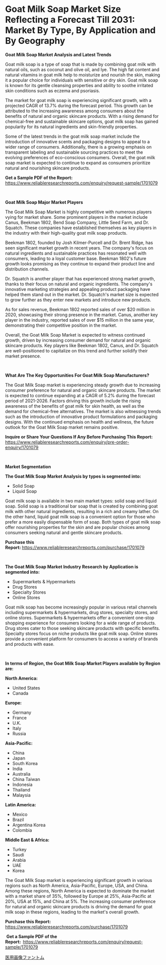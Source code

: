 <p><h1>Goat Milk Soap Market Size Reflecting a Forecast Till 2031: Market By Type, By Application and By Geography</h1></p><p><strong>Goat Milk Soap Market Analysis and Latest Trends</strong></p>
<p><p>Goat milk soap is a type of soap that is made by combining goat milk with natural oils, such as coconut and olive oil, and lye. The high fat content and natural vitamins in goat milk help to moisturize and nourish the skin, making it a popular choice for individuals with sensitive or dry skin. Goat milk soap is known for its gentle cleansing properties and ability to soothe irritated skin conditions such as eczema and psoriasis.</p><p>The market for goat milk soap is experiencing significant growth, with a projected CAGR of 13.7% during the forecast period. This growth can be attributed to the increasing awareness among consumers about the benefits of natural and organic skincare products. With a rising demand for chemical-free and sustainable skincare options, goat milk soap has gained popularity for its natural ingredients and skin-friendly properties.</p><p>Some of the latest trends in the goat milk soap market include the introduction of innovative scents and packaging designs to appeal to a wider range of consumers. Additionally, there is a growing emphasis on transparent labeling and sustainable sourcing practices to meet the evolving preferences of eco-conscious consumers. Overall, the goat milk soap market is expected to continue to expand as consumers prioritize natural and nourishing skincare products.</p></p>
<p><strong>Get a Sample PDF of the Report:&nbsp;</strong> <a href="https://www.reliableresearchreports.com/enquiry/request-sample/1701079">https://www.reliableresearchreports.com/enquiry/request-sample/1701079</a></p>
<p>&nbsp;</p>
<p><strong>Goat Milk Soap Major Market Players</strong></p>
<p><p>The Goat Milk Soap Market is highly competitive with numerous players vying for market share. Some prominent players in the market include Canus, Beekman 1802, Bend Soap Company, Little Seed Farm, and Dr. Squatch. These companies have established themselves as key players in the industry with their high-quality goat milk soap products.</p><p>Beekman 1802, founded by Josh Kilmer-Purcell and Dr. Brent Ridge, has seen significant market growth in recent years. The company's focus on natural ingredients and sustainable practices has resonated well with consumers, leading to a loyal customer base. Beekman 1802's future growth looks promising as they continue to expand their product line and distribution channels.</p><p>Dr. Squatch is another player that has experienced strong market growth, thanks to their focus on natural and organic ingredients. The company's innovative marketing strategies and appealing product packaging have helped them stand out in the market. Dr. Squatch's market size is expected to grow further as they enter new markets and introduce new products.</p><p>As for sales revenue, Beekman 1802 reported sales of over $20 million in 2020, showcasing their strong presence in the market. Canus, another key player in the industry, reported sales of over $15 million in the same year, demonstrating their competitive position in the market.</p><p>Overall, the Goat Milk Soap Market is expected to witness continued growth, driven by increasing consumer demand for natural and organic skincare products. Key players like Beekman 1802, Canus, and Dr. Squatch are well-positioned to capitalize on this trend and further solidify their market presence.</p></p>
<p>&nbsp;</p>
<p><strong>What Are The Key Opportunities For Goat Milk Soap Manufacturers?</strong></p>
<p><p>The Goat Milk Soap market is experiencing steady growth due to increasing consumer preference for natural and organic skincare products. The market is expected to continue expanding at a CAGR of 5.2% during the forecast period of 2021-2026. Factors driving this growth include the rising awareness of the benefits of goat milk for skin health, as well as the demand for chemical-free alternatives. The market is also witnessing trends such as the introduction of innovative product formulations and packaging designs. With the continued emphasis on health and wellness, the future outlook for the Goat Milk Soap market remains positive.</p></p>
<p><strong>Inquire or Share Your Questions If Any Before Purchasing This Report:</strong> <a href="https://www.reliableresearchreports.com/enquiry/pre-order-enquiry/1701079">https://www.reliableresearchreports.com/enquiry/pre-order-enquiry/1701079</a></p>
<p>&nbsp;</p>
<p><strong>Market Segmentation</strong></p>
<p><strong>The Goat Milk Soap Market Analysis by types is segmented into:</strong></p>
<p><ul><li>Solid Soap</li><li>Liquid Soap</li></ul></p>
<p><p>Goat milk soap is available in two main market types: solid soap and liquid soap. Solid soap is a traditional bar soap that is created by combining goat milk with other natural ingredients, resulting in a rich and creamy lather. On the other hand, liquid goat milk soap is a convenient option for those who prefer a more easily dispensable form of soap. Both types of goat milk soap offer nourishing properties for the skin and are popular choices among consumers seeking natural and gentle skincare products.</p></p>
<p><strong>Purchase this Report:&nbsp;</strong><a href="https://www.reliableresearchreports.com/purchase/1701079">https://www.reliableresearchreports.com/purchase/1701079</a></p>
<p>&nbsp;</p>
<p><strong>The Goat Milk Soap Market Industry Research by Application is segmented into:</strong></p>
<p><ul><li>Supermarkets & Hypermarkets</li><li>Drug Stores</li><li>Specialty Stores</li><li>Online Stores</li></ul></p>
<p><p>Goat milk soap has become increasingly popular in various retail channels including supermarkets & hypermarkets, drug stores, specialty stores, and online stores. Supermarkets & hypermarkets offer a convenient one-stop shopping experience for consumers looking for a wide range of products. Drug stores cater to those seeking skincare products with specific benefits. Specialty stores focus on niche products like goat milk soap. Online stores provide a convenient platform for consumers to access a variety of brands and products with ease.</p></p>
<p>&nbsp;</p>
<p><strong>In terms of Region, the Goat Milk Soap Market Players available by Region are:</strong></p>
<p>
    <p> <strong> North America: </strong>
        <ul>
            <li>United States</li>
            <li>Canada</li>
        </ul>
        </p> 
    <p> <strong> Europe: </strong>
        <ul>
            <li>Germany</li>
            <li>France</li>
            <li>U.K.</li>
            <li>Italy</li>
            <li>Russia</li>
        </ul>
        </p> 
    <p> <strong> Asia-Pacific: </strong>
        <ul>
            <li>China</li>
            <li>Japan</li>
            <li>South Korea</li>
            <li>India</li>
            <li>Australia</li>
            <li>China Taiwan</li>
            <li>Indonesia</li>
            <li>Thailand</li>
            <li>Malaysia</li>
        </ul>
        </p> 
    <p> <strong> Latin America: </strong>
        <ul>
            <li>Mexico</li>
            <li>Brazil</li>
            <li>Argentina Korea</li>
            <li>Colombia</li>
        </ul>
        </p> 
    <p> <strong> Middle East & Africa: </strong>
        <ul>
            <li>Turkey</li>
            <li>Saudi</li>
            <li>Arabia</li>
            <li>UAE</li>
            <li>Korea</li>
        </ul>
    </p>
    </p>
<p><p>The Goat Milk Soap market is experiencing significant growth in various regions such as North America, Asia-Pacific, Europe, USA, and China. Among these regions, North America is expected to dominate the market with a market share of 35%, followed by Europe at 25%, Asia-Pacific at 20%, USA at 15%, and China at 5%. The increasing consumer preference for natural and organic skincare products is driving the demand for goat milk soap in these regions, leading to the market's overall growth.</p></p>
<p><strong>Purchase this Report: </strong><a href="https://www.reliableresearchreports.com/purchase/1701079">https://www.reliableresearchreports.com/purchase/1701079</a></p>
<p>&nbsp;<strong>Get a Sample PDF of the Report:&nbsp;&nbsp;</strong><a href="https://www.reliableresearchreports.com/enquiry/request-sample/1701079">https://www.reliableresearchreports.com/enquiry/request-sample/1701079</a></p>
<p><strong></strong></p>
<p><p><a href="https://github.com/SantosDicki04/Market-Research-Report-List-1/blob/main/64993116052.md">医用画像ファントム</a></p></p>